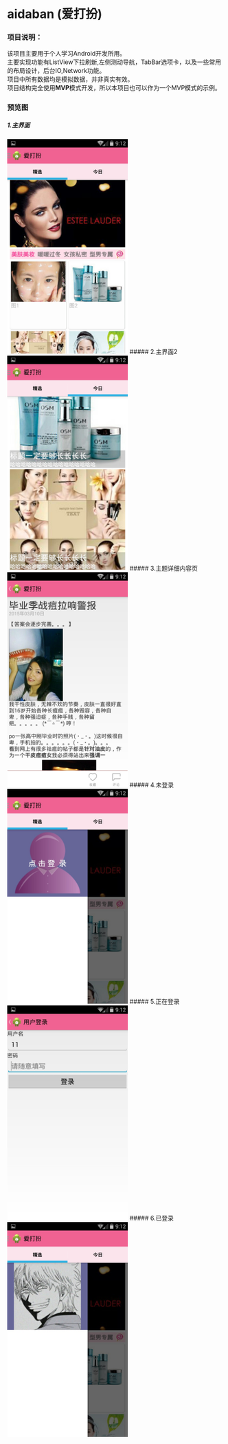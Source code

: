 # aidaban (爱打扮)


### 项目说明：
  该项目主要用于个人学习Android开发所用。<br>
  主要实现功能有ListView下拉刷新,左侧测动导航，TabBar选项卡，以及一些常用的布局设计，后台IO,Network功能。<br>
  项目中所有数据均是模拟数据，并非真实有效。<br>
  项目结构完全使用<strong style='backgroud-color:red;'>MVP</strong>模式开发，所以本项目也可以作为一个MVP模式的示例。

### 预览图
##### 1.主界面
<img src='https://github.com/fgnna/aidaban/blob/master/README_FILES/UI_CHOICE.jpg'   height="500"   style='max-width:100%'>
##### 2.主界面2
<img src='https://github.com/fgnna/aidaban/blob/master/README_FILES/UI_TODAY.jpg'  height="500"   style='max-width:100%'>
##### 3.主题详细内容页
<img src='https://github.com/fgnna/aidaban/blob/master/README_FILES/UI_CONTENT.jpg' height="500"   style='max-width:100%'>
##### 4.未登录
<img src='https://github.com/fgnna/aidaban/blob/master/README_FILES/UI_NOT_LOGIN.jpg'  height="500"   style='max-width:100%'>
##### 5.正在登录
<img src='https://github.com/fgnna/aidaban/blob/master/README_FILES/UI_LOGIN.jpg' height="500"   style='max-width:100%'>
##### 6.已登录
<img src='https://github.com/fgnna/aidaban/blob/master/README_FILES/UI_LOGIN_IN.jpg' height="500"   style='max-width:100%'>


